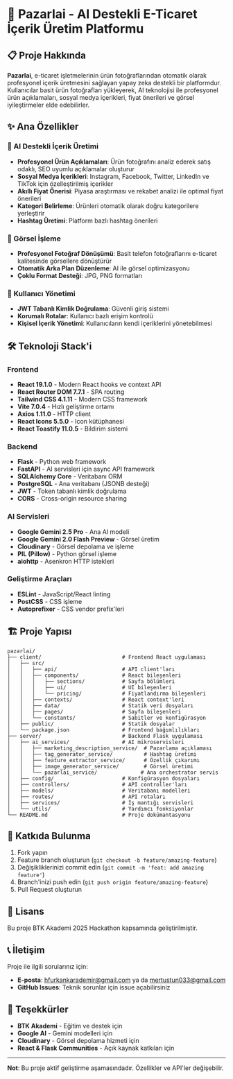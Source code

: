 # 🚀 Pazarlai - AI Destekli E-Ticaret İçerik Üretim Platformu

## 📋 Proje Hakkında

**Pazarlai**, e-ticaret işletmelerinin ürün fotoğraflarından otomatik olarak profesyonel içerik üretmesini sağlayan yapay zeka destekli bir platformdur. Kullanıcılar basit ürün fotoğrafları yükleyerek, AI teknolojisi ile profesyonel ürün açıklamaları, sosyal medya içerikleri, fiyat önerileri ve görsel iyileştirmeler elde edebilirler.

## ✨ Ana Özellikler

### 🎯 AI Destekli İçerik Üretimi

-   **Profesyonel Ürün Açıklamaları**: Ürün fotoğrafını analiz ederek satış odaklı, SEO uyumlu açıklamalar oluşturur
-   **Sosyal Medya İçerikleri**: Instagram, Facebook, Twitter, LinkedIn ve TikTok için özelleştirilmiş içerikler
-   **Akıllı Fiyat Önerisi**: Piyasa araştırması ve rekabet analizi ile optimal fiyat önerileri
-   **Kategori Belirleme**: Ürünleri otomatik olarak doğru kategorilere yerleştirir
-   **Hashtag Üretimi**: Platform bazlı hashtag önerileri

### 📸 Görsel İşleme

-   **Profesyonel Fotoğraf Dönüşümü**: Basit telefon fotoğraflarını e-ticaret kalitesinde görsellere dönüştürür
-   **Otomatik Arka Plan Düzenleme**: AI ile görsel optimizasyonu
-   **Çoklu Format Desteği**: JPG, PNG formatları

### 🔐 Kullanıcı Yönetimi

-   **JWT Tabanlı Kimlik Doğrulama**: Güvenli giriş sistemi
-   **Korumalı Rotalar**: Kullanıcı bazlı erişim kontrolü
-   **Kişisel İçerik Yönetimi**: Kullanıcıların kendi içeriklerini yönetebilmesi

## 🛠️ Teknoloji Stack'i

### Frontend

-   **React 19.1.0** - Modern React hooks ve context API
-   **React Router DOM 7.7.1** - SPA routing
-   **Tailwind CSS 4.1.11** - Modern CSS framework
-   **Vite 7.0.4** - Hızlı geliştirme ortamı
-   **Axios 1.11.0** - HTTP client
-   **React Icons 5.5.0** - Icon kütüphanesi
-   **React Toastify 11.0.5** - Bildirim sistemi

### Backend

-   **Flask** - Python web framework
-   **FastAPI** - AI servisleri için async API framework
-   **SQLAlchemy Core** - Veritabanı ORM
-   **PostgreSQL** - Ana veritabanı (JSONB desteği)
-   **JWT** - Token tabanlı kimlik doğrulama
-   **CORS** - Cross-origin resource sharing

### AI Servisleri

-   **Google Gemini 2.5 Pro** - Ana AI modeli
-   **Google Gemini 2.0 Flash Preview** - Görsel üretim
-   **Cloudinary** - Görsel depolama ve işleme
-   **PIL (Pillow)** - Python görsel işleme
-   **aiohttp** - Asenkron HTTP istekleri

### Geliştirme Araçları

-   **ESLint** - JavaScript/React linting
-   **PostCSS** - CSS işleme
-   **Autoprefixer** - CSS vendor prefix'leri

## 🏗️ Proje Yapısı

```
pazarlai/
├── client/                          # Frontend React uygulaması
│   ├── src/
│   │   ├── api/                     # API client'ları
│   │   ├── components/              # React bileşenleri
│   │   │   ├── sections/            # Sayfa bölümleri
│   │   │   ├── ui/                  # UI bileşenleri
│   │   │   └── pricing/             # Fiyatlandırma bileşenleri
│   │   ├── contexts/                # React context'leri
│   │   ├── data/                    # Statik veri dosyaları
│   │   ├── pages/                   # Sayfa bileşenleri
│   │   └── constants/               # Sabitler ve konfigürasyon
│   ├── public/                      # Statik dosyalar
│   └── package.json                 # Frontend bağımlılıkları
├── server/                          # Backend Flask uygulaması
│   ├── ai_services/                 # AI mikroservisleri
│   │   ├── marketing_description_service/  # Pazarlama açıklaması
│   │   ├── tag_generator_service/          # Hashtag üretimi
│   │   ├── feature_extractor_service/      # Özellik çıkarımı
│   │   ├── image_generator_service/        # Görsel üretimi
│   │   └── pazarlai_service/              # Ana orchestrator servis
│   ├── config/                      # Konfigürasyon dosyaları
│   ├── controllers/                 # API controller'ları
│   ├── models/                      # Veritabanı modelleri
│   ├── routes/                      # API rotaları
│   ├── services/                    # İş mantığı servisleri
│   └── utils/                       # Yardımcı fonksiyonlar
└── README.md                        # Proje dokümantasyonu
```


## 🤝 Katkıda Bulunma

1. Fork yapın
2. Feature branch oluşturun (`git checkout -b feature/amazing-feature`)
3. Değişikliklerinizi commit edin (`git commit -m 'feat: add amazing feature'`)
4. Branch'inizi push edin (`git push origin feature/amazing-feature`)
5. Pull Request oluşturun

## 📝 Lisans

Bu proje BTK Akademi 2025 Hackathon kapsamında geliştirilmiştir.

## 📞 İletişim

Proje ile ilgili sorularınız için:

-   **E-posta**: hfurkankarademir@gmail.com ya da mertustun033@gmail.com
-   **GitHub Issues**: Teknik sorunlar için issue açabilirsiniz

## 🙏 Teşekkürler

-   **BTK Akademi** - Eğitim ve destek için
-   **Google AI** - Gemini modelleri için
-   **Cloudinary** - Görsel depolama hizmeti için
-   **React & Flask Communities** - Açık kaynak katkıları için

---

**Not**: Bu proje aktif geliştirme aşamasındadır. Özellikler ve API'ler değişebilir.
